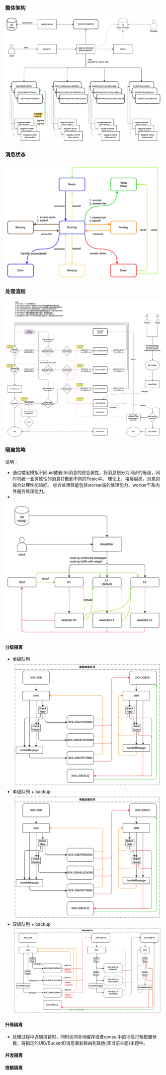 
### 整体架构
![img.png](system-overview-state-message.jpeg)
### 消息状态
![img.png](topic-model-state-message.jpeg)
### 处理流程
![img.png](topic-flow-state-message.jpeg)
### 隔离策略
说明： 
- 通过楼层模拟不同uid或者itbl消息的综合属性，将消息划分为同步的等级，同时将统一业务属性的消息打散到不同的Topic中。
  理论上，楼层越高，消息的综合处理性能越好。
  综合处理性能包括worker端的处理能力、worker干系内外服务处理能力。
- 
![img.png](topic-structure-overview.jpeg)
#### 分级隔离
- 单级队列
![img.png](topic-structure-level-single.jpeg)
- 单级队列 + backup
![img.png](topic-structure-level-single-with-bak.jpeg)
- 双级队列 + backup
![img.png](topic-structure-level-double-with-bak.jpeg)

#### 升降隔离
- 处理过程中遇到报错时，同时访问本地缓存或者consul中的消息打散配置参数，将指定的UID/BucketID消息重新路由到其他(非当前主题)主题中。
#### 并发隔离
#### 限额隔离
